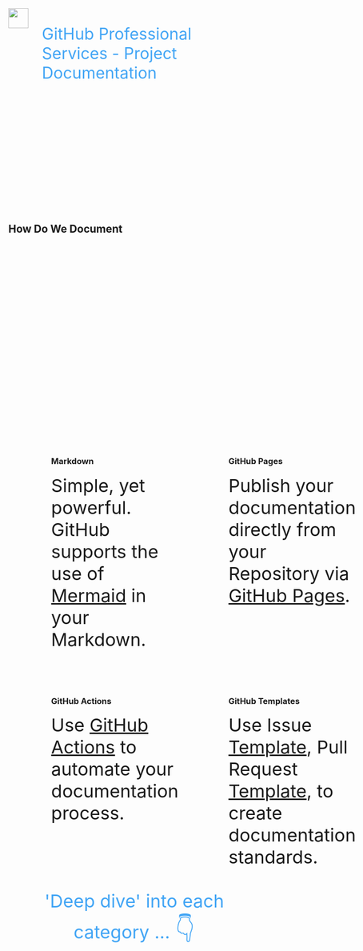 <div style="height:10vh; display: flex; font-size: 32px; color: #42A5F5; text-align: left; border: 0px dashed blue;">
<img height="40px" src="images/octo-white.png">&nbsp;&nbsp;&nbsp;<p>GitHub Professional Services - Project Documentation</p>
</div>
<div style="height:10vh; text-align: bottom; border: 0px dashed blue;">
<h2>How Do We Document</h2>
</div>
<div style="height:75vh; border: 0px dashed blue;"">
<br><br>
<div style="text-align: center; display: grid; grid-template-columns: auto auto; width:80%; margin-left: 15%; padding: 10px;">

<div style="text-align: left;">
<h3>Markdown</h3>
<div style="padding-right:100px; font-size: 36px;">
Simple, yet powerful. GitHub supports the use of <a href="https://github.blog/2022-02-14-include-diagrams-markdown-files-mermaid/" target="_blank">Mermaid</a>
in your Markdown.
</div>
<br><br><br><br>
</div>

<div style="text-align: left;">
<h3>GitHub Pages</h3>
<div style="padding-right:100px; font-size: 36px;">
Publish your documentation directly from your Repository via <a href="https://pages.github.com/" target="_blank">GitHub Pages</a>.
</div>
<br><br><br><br>
</div>

<div style="text-align: left;">
<h3>GitHub Actions</h3>
<div style="padding-right:100px; font-size: 36px;">
Use <a href="https://docs.github.com/en/actions/" target="_blank">GitHub Actions</a> to automate your documentation process.
</div>
<br><br>
</div>

<div style="text-align: left;">
<h3>GitHub Templates</h3>
<div style="padding-right:100px; font-size: 36px;">
Use Issue <a href="https://docs.github.com/en/communities/using-templates-to-encourage-useful-issues-and-pull-requests/about-issue-and-pull-request-templates" target="_blank">Template</a>, Pull Request <a href="https://docs.github.com/en/communities/using-templates-to-encourage-useful-issues-and-pull-requests/about-issue-and-pull-request-templates" target="_blank">Template</a>, to create documentation standards.
</div>
<br><br>
</div>

</div>

<div style="font-size: 36px; color: #42A5F5; text-align: center;">
'Deep dive' into each category ...
<span style='font-size:50px;'>&#128071;</span>
</div>

</div>

<div style="height:10vh; font-size: 36px; color: #42A5F5; text-align: center; border: 0px dashed blue;">

</div>